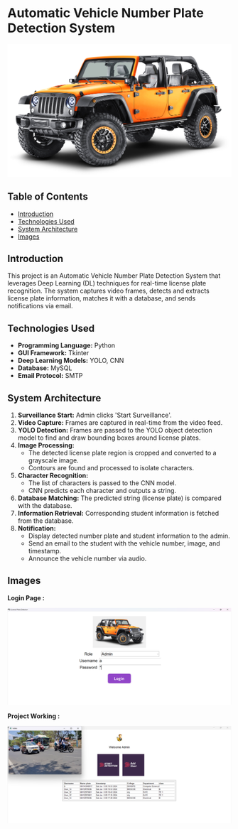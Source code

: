 # Automatic Vehicle Number Plate Detection System

![](static/images/car.png)

## Table of Contents
  - [Introduction](#introduction)
  - [Technologies Used](#technologies-used)
  - [System Architecture](#system-architecture)
  - [Images](#images)

## Introduction
This project is an Automatic Vehicle Number Plate Detection System that leverages Deep Learning (DL) techniques for real-time license plate recognition. The system captures video frames, detects and extracts license plate information, matches it with a database, and sends notifications via email.

## Technologies Used
- **Programming Language:** Python
- **GUI Framework:** Tkinter
- **Deep Learning Models:** YOLO, CNN
- **Database:** MySQL
- **Email Protocol:** SMTP

## System Architecture
1. **Surveillance Start:** Admin clicks 'Start Surveillance'.
2. **Video Capture:** Frames are captured in real-time from the video feed.
3. **YOLO Detection:** Frames are passed to the YOLO object detection model to find and draw bounding boxes around license plates.
4. **Image Processing:** 
   - The detected license plate region is cropped and converted to a grayscale image.
   - Contours are found and processed to isolate characters.
5. **Character Recognition:** 
   - The list of characters is passed to the CNN model.
   - CNN predicts each character and outputs a string.
6. **Database Matching:** The predicted string (license plate) is compared with the database.
7. **Information Retrieval:** Corresponding student information is fetched from the database.
8. **Notification:**
   - Display detected number plate and student information to the admin.
   - Send an email to the student with the vehicle number, image, and timestamp.
   - Announce the vehicle number via audio.

## Images

**Login Page :**

![](static/images/LoginPage.png)

**Project Working :**

![](static/images/Working.png)
